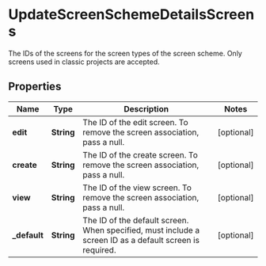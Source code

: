 

# UpdateScreenSchemeDetailsScreens

The IDs of the screens for the screen types of the screen scheme. Only screens used in classic projects are accepted.

## Properties

| Name | Type | Description | Notes |
|------------ | ------------- | ------------- | -------------|
|**edit** | **String** | The ID of the edit screen. To remove the screen association, pass a null. |  [optional] |
|**create** | **String** | The ID of the create screen. To remove the screen association, pass a null. |  [optional] |
|**view** | **String** | The ID of the view screen. To remove the screen association, pass a null. |  [optional] |
|**_default** | **String** | The ID of the default screen. When specified, must include a screen ID as a default screen is required. |  [optional] |



